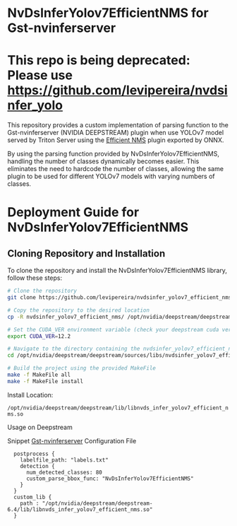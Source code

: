 # NvDsInferYolov7EfficientNMS for Gst-nvinferserver

# This repo is being deprecated: Please use https://github.com/levipereira/nvdsinfer_yolo

This repository provides a custom implementation of parsing function to the Gst-nvinferserver (NVIDIA DEEPSTREAM) plugin when use YOLOv7 model served by Triton Server using the [Efficient NMS](https://github.com/NVIDIA/TensorRT/tree/master/plugin/efficientNMSPlugin) plugin exported by ONNX.


By using the parsing function provided by NvDsInferYolov7EfficientNMS, handling the number of classes dynamically becomes easier. This eliminates the need to hardcode the number of classes, allowing the same plugin to be used for different YOLOv7 models with varying numbers of classes.


# Deployment Guide for NvDsInferYolov7EfficientNMS

## Cloning Repository and Installation

To clone the repository and install the NvDsInferYolov7EfficientNMS library, follow these steps:


```bash
# Clone the repository
git clone https://github.com/levipereira/nvdsinfer_yolov7_efficient_nms.git

# Copy the repository to the desired location
cp -R nvdsinfer_yolov7_efficient_nms/ /opt/nvidia/deepstream/deepstream/sources/libs/

# Set the CUDA_VER environment variable (check your deepstream cuda version.  The DS 6.4 use cuda 12.2)
export CUDA_VER=12.2

# Navigate to the directory containing the nvdsinfer_yolov7_efficient_nms library
cd /opt/nvidia/deepstream/deepstream/sources/libs/nvdsinfer_yolov7_efficient_nms

# Build the project using the provided MakeFile
make -f MakeFile all
make -f MakeFile install

```
Install Location:

`/opt/nvidia/deepstream/deepstream/lib/libnvds_infer_yolov7_efficient_nms.so`

Usage on Deepstream

Snippet [Gst-nvinferserver](https://docs.nvidia.com/metropolis/deepstream/dev-guide/text/DS_plugin_gst-nvinferserver.html)  Configuration File
```
  postprocess {
    labelfile_path: "labels.txt"
    detection {
      num_detected_classes: 80
      custom_parse_bbox_func: "NvDsInferYolov7EfficientNMS"
    }
  }
  custom_lib {
    path : "/opt/nvidia/deepstream/deepstream-6.4/lib/libnvds_infer_yolov7_efficient_nms.so"
  }
```

